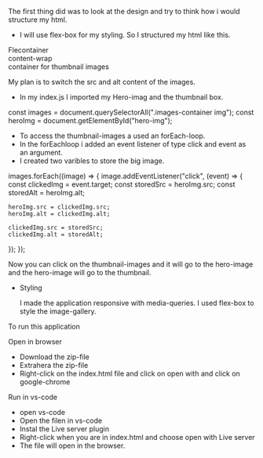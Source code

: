The first thing did was to look at the design and try to think how i would structure my html.

- I will use flex-box for my styling. So I structured my html like this.

<div>Flecontainer
<section>content-wrap
  <img Hero img />
<section>container for thumbnail images
  <img thumb-img />
  <img thumb-img />
  <img thumb-img />
  <img thumb-img />
  <img thumb-img />
</section>
</section>
</div>

My plan is to switch the src and alt content of the images.

- In my index.js I imported my Hero-imag and the thumbnail box.

const images = document.querySelectorAll(".images-container img");
const heroImg = document.getElementById("hero-img");

- To access the thumbnail-images a used an forEach-loop.
- In the forEachloop i added an event listener of type click and event as an argument.
- I created two varibles to store the big image.

images.forEach((image) => {
image.addEventListener("click", (event) => {
const clickedImg = event.target;
const storedSrc = heroImg.src;
const storedAlt = heroImg.alt;

    heroImg.src = clickedImg.src;
    heroImg.alt = clickedImg.alt;

    clickedImg.src = storedSrc;
    clickedImg.alt = storedAlt;

});
});

Now you can click on the thumbnail-images and it will go to the hero-image and the hero-image will go to the thumbnail.

- Styling

  I made the application responsive with media-queries.
  I used flex-box to style the image-gallery.

To run this application

Open in browser

- Download the zip-file
- Extrahera the zip-file
- Right-click on the index.html file and click on open with and click on google-chrome

Run in vs-code

- open vs-code
- Open the filen in vs-code
- Instal the Live server plugin
- Right-click when you are in index.html and choose open with Live server
- The file will open in the browser.
